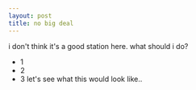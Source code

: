 ```yaml
---
layout: post  
title: no big deal 
---
```

i don't think it's a good station here.
what should i do?
- 1
- 2
- 3
let's see what this would look like..
